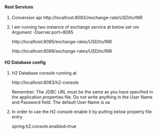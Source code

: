#### Rest Services     #######

1. Conversion api 
	http://localhost:8083//exchange-rate/USD/to/INR
	

2. I am running two instance of exchange service at below 
	set vm Argument 
	-Dserver.port=8085

	http://localhost:8085/exchange-rates/USD/to/INR
	
	http://localhost:8086/exchange-rates/USD/to/INR



#### H2 Database config #######

1. H2 Database console running at 

	http://localhost:8083/h2-console
	
	Remember: The JDBC URL must be the same as you have specified in the 	application.properties file. Do not write anything in the User Name and Password 	field. The default User Name is sa

2. In order to use the H2 console enable it by putting below property file entry

	spring.h2.console.enabled=true	